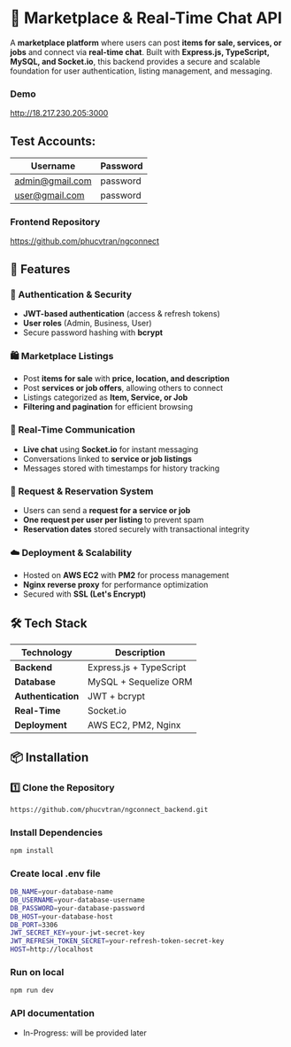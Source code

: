 # 🏪 Marketplace & Real-Time Chat API  

A **marketplace platform** where users can post **items for sale, services, or jobs** and connect via **real-time chat**. Built with **Express.js, TypeScript, MySQL, and Socket.io**, this backend provides a secure and scalable foundation for user authentication, listing management, and messaging.  

### Demo
http://18.217.230.205:3000

## Test Accounts:
| Username  | Password |
|------------|-------------|
| admin@gmail.com | password |
| user@gmail.com | password |

### Frontend Repository
https://github.com/phucvtran/ngconnect

## 🚀 Features  

### 🔐 Authentication & Security  
- **JWT-based authentication** (access & refresh tokens)  
- **User roles** (Admin, Business, User)  
- Secure password hashing with **bcrypt**  

### 🛍️ Marketplace Listings  
- Post **items for sale** with **price, location, and description**  
- Post **services or job offers**, allowing others to connect  
- Listings categorized as **Item, Service, or Job**  
- **Filtering and pagination** for efficient browsing  

### 💬 Real-Time Communication  
- **Live chat** using **Socket.io** for instant messaging  
- Conversations linked to **service or job listings**  
- Messages stored with timestamps for history tracking  

### 📅 Request & Reservation System  
- Users can send a **request for a service or job**  
- **One request per user per listing** to prevent spam  
- **Reservation dates** stored securely with transactional integrity  

### ☁️ Deployment & Scalability  
- Hosted on **AWS EC2** with **PM2** for process management  
- **Nginx reverse proxy** for performance optimization  
- Secured with **SSL (Let's Encrypt)**  

## 🛠️ Tech Stack  

| Technology  | Description |
|------------|-------------|
| **Backend** | Express.js + TypeScript |
| **Database** | MySQL + Sequelize ORM |
| **Authentication** | JWT + bcrypt |
| **Real-Time** | Socket.io |
| **Deployment** | AWS EC2, PM2, Nginx |

## 📦 Installation  

### 1️⃣ Clone the Repository  
```sh
https://github.com/phucvtran/ngconnect_backend.git
```

### Install Dependencies 
```sh
npm install
```

### Create local .env file
```sh
DB_NAME=your-database-name
DB_USERNAME=your-database-username
DB_PASSWORD=your-database-password
DB_HOST=your-database-host
DB_PORT=3306
JWT_SECRET_KEY=your-jwt-secret-key
JWT_REFRESH_TOKEN_SECRET=your-refresh-token-secret-key
HOST=http://localhost
```

### Run on local
```sh
npm run dev
```

### API documentation
- In-Progress: will be provided later
